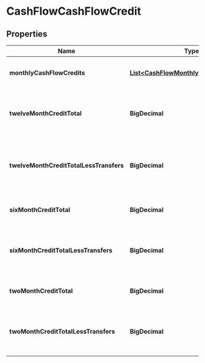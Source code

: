 

# CashFlowCashFlowCredit


## Properties

| Name | Type | Description | Notes |
|------------ | ------------- | ------------- | -------------|
|**monthlyCashFlowCredits** | [**List&lt;CashFlowMonthlyCashFlowCredits&gt;**](CashFlowMonthlyCashFlowCredits.md) | List of attributes for each month |  |
|**twelveMonthCreditTotal** | **BigDecimal** | Sum of all credit transactions for each month by account |  [optional] |
|**twelveMonthCreditTotalLessTransfers** | **BigDecimal** | Sum of all monthly credit transactions without transfers for the account |  [optional] |
|**sixMonthCreditTotal** | **BigDecimal** | Sum of six month credit transactions |  [optional] |
|**sixMonthCreditTotalLessTransfers** | **BigDecimal** | Sum of six month credit transactions without transfers |  [optional] |
|**twoMonthCreditTotal** | **BigDecimal** | Sum of two month credit transactions |  [optional] |
|**twoMonthCreditTotalLessTransfers** | **BigDecimal** | Sum of two month credit transactions without transfers |  [optional] |



